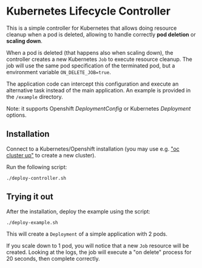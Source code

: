 # Kubernetes Lifecycle Controller

This is a simple controller for Kubernetes that allows doing resource cleanup when a pod is deleted,
allowing to handle correctly **pod deletion** or **scaling down**.  

When a pod is deleted (that happens also when scaling down), the controller creates a new Kubernetes `Job` to execute resource cleanup. 
The job will use the same pod specification of the terminated pod, but a environment variable `ON_DELETE_JOB=true`.

The application code can intercept this configuration and execute an alternative task instead of the main application. 
An example is provided in the `/example` directory.

Note: it supports Openshift *DeploymentConfig* or Kubernetes *Deployment* options.

## Installation

Connect to a Kubernetes/Openshift installation (you may use e.g. ["oc cluster up"](https://github.com/openshift/origin/blob/master/docs/cluster_up_down.md) to create a new cluster).

Run the following script:
```
./deploy-controller.sh
```

## Trying it out

After the installation, deploy the example using the script:
```
./deploy-example.sh
```

This will create a `Deployment` of a simple application with 2 pods.

If you scale down to 1 pod, you will notice that a new `Job` resource will be created. Looking at the logs,
the job will execute a "on delete" process for 20 seconds, then complete correctly.